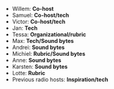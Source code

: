 - Willem: **Co-host**
- Samuel: **Co-host/tech**
- Victor: **Co-host/tech**
- Jan: **Tech**
- Tessa: **Organizational/rubric**
- Max: **Tech/Sound bytes**
- Andrei: **Sound bytes**
- Michiel: **Rubric/Sound bytes**
- Anne: **Sound bytes**
- Karsten: **Sound bytes**
- Lotte: **Rubric**
- Previous radio hosts: **Inspiration/tech**
